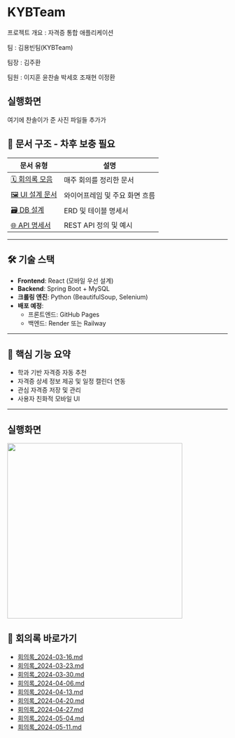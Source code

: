 # KYBTeam

프로젝트 개요 : 자격증 통합 애플리케이션

팀 : 김용빈팀(KYBTeam)

팀장 : 김주환

팀원 : 이지훈 윤찬솔 박세호 조재현 이정환

## 실행화면
여기에 찬솔이가 준 사진 파일들 추가가

## 📁 문서 구조 - 차후 보충 필요

| 문서 유형 | 설명 |
|-----------|------|
| [🗓 회의록 모음](./1_회의록/) | 매주 회의를 정리한 문서 |
| [🖼 UI 설계 문서](./3_UI설계/) | 와이어프레임 및 주요 화면 흐름 |
| [🗃 DB 설계](./4_DB설계/) | ERD 및 테이블 명세서 |
| [🌐 API 명세서](./5_API명세서/) | REST API 정의 및 예시 |

---

## 🛠️ 기술 스택

- **Frontend**: React (모바일 우선 설계)
- **Backend**: Spring Boot + MySQL
- **크롤링 엔진**: Python (BeautifulSoup, Selenium)
- **배포 예정**:
  - 프론트엔드: GitHub Pages
  - 백엔드: Render 또는 Railway

---

## 📌 핵심 기능 요약

- 학과 기반 자격증 자동 추천
- 자격증 상세 정보 제공 및 일정 캘린더 연동
- 관심 자격증 저장 및 관리
- 사용자 친화적 모바일 UI

---
## 실행화면
<img src="https://github.com/user-attachments/assets/a196e250-8fd0-482d-ad7e-b134f0dbc1c9" width="400"/>

## 🧾 회의록 바로가기

- [회의록_2024-03-16.md](./1_회의록/회의록_2024-03-16.md)
- [회의록_2024-03-23.md](./1_회의록/회의록_2024-03-23.md)
- [회의록_2024-03-30.md](./1_회의록/회의록_2024-03-30.md)
- [회의록_2024-04-06.md](./1_회의록/회의록_2024-04-06.md)
- [회의록_2024-04-13.md](./1_회의록/회의록_2024-04-13.md)
- [회의록_2024-04-20.md](./1_회의록/회의록_2024-04-20.md)
- [회의록_2024-04-27.md](./1_회의록/회의록_2024-04-27.md)
- [회의록_2024-05-04.md](./1_회의록/회의록_2024-05-04.md)
- [회의록_2024-05-11.md](./1_회의록/회의록_2024-05-11.md)
